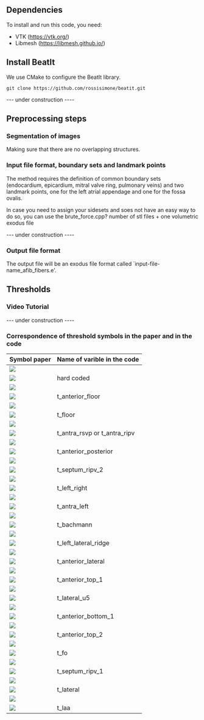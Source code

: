## Dependencies
To install and run this code, you need:
- VTK (https://vtk.org/)
- Libmesh (https://libmesh.github.io/)


## Install BeatIt
We use CMake to configure the BeatIt library.
```
git clone https://github.com/rossisimone/beatit.git

```

 --- under construction ----


## Preprocessing steps

### Segmentation of images
Making sure that there are no overlapping structures. 

### Input file format, boundary sets and landmark points
The method requires the definition of common boundary sets (endocardium, epicardium, mitral valve ring, pulmonary veins) and two landmark points, one for the left atrial appendage and one for the fossa ovalis.


In case you need to assign your sidesets and soes not have an easy way to do so, you can use the brute_force.cpp? number of stl files + one volumetric exodus file

 --- under construction ----


### Output file format
The output file will be an exodus file format called `input-file-name_afib_fibers.e'.  

## Thresholds 

### Video Tutorial

 --- under construction ----

### Correspondence of threshold symbols in the paper and in the code

| Symbol paper |	Name of varible in the code |
|--------------|------------------------------|
| <img src="https://render.githubusercontent.com/render/math?math={\\alpha_{\text{(ENDO_EPI)}}}#gh-light-mode-only">
<img src="https://render.githubusercontent.com/render/math?math={\color{white}\alpha_{\text{(ENDO_EPI)}}}#gh-dark-mode-only"> | hard coded | 
| <img src="https://render.githubusercontent.com/render/math?math={\\alpha_{\text{AF}}#gh-light-mode-only"> 
<img src="https://render.githubusercontent.com/render/math?math={\color{white}\alpha_{\text{AF}}}#gh-dark-mode-only"> | t_anterior_floor  |
| <img src="https://render.githubusercontent.com/render/math?math={\\alpha_{\text{PF}}#gh-light-mode-only"> 
<img src="https://render.githubusercontent.com/render/math?math={\color{white}\alpha_{\text{PF}}}#gh-dark-mode-only"> |	t_floor |
| <img src="https://render.githubusercontent.com/render/math?math={\\alpha_{\text{RA}}#gh-light-mode-only"> 
<img src="https://render.githubusercontent.com/render/math?math={\color{white}\alpha_{\text{RA}}}#gh-dark-mode-only"> |	t_antra_rsvp or t_antra_ripv|
| <img src="https://render.githubusercontent.com/render/math?math={\\alpha_{\text{AP}}#gh-light-mode-only"> 
<img src="https://render.githubusercontent.com/render/math?math={\color{white}\alpha_{\text{AP}}}#gh-dark-mode-only"> |	t_anterior_posterior |
| <img src="https://render.githubusercontent.com/render/math?math={\\alpha_{\text{RIPV}}#gh-light-mode-only"> 
<img src="https://render.githubusercontent.com/render/math?math={\color{white}\alpha_{\text{RIPV}}}#gh-dark-mode-only"> |	t_septum_ripv_2 |
| <img src="https://render.githubusercontent.com/render/math?math={\\alpha_{\text{LR}}#gh-light-mode-only"> 
<img src="https://render.githubusercontent.com/render/math?math={\color{white}\alpha_{\text{LR}}}#gh-dark-mode-only"> |	t_left_right |
| <img src="https://render.githubusercontent.com/render/math?math={\\alpha_{\text{LA}}#gh-light-mode-only"> 
<img src="https://render.githubusercontent.com/render/math?math={\color{white}\alpha_{\text{LA}}}#gh-dark-mode-only"> |	t_antra_left |
| <img src="https://render.githubusercontent.com/render/math?math={\\alpha_{\text{BB}}#gh-light-mode-only"> 
<img src="https://render.githubusercontent.com/render/math?math={\color{white}\alpha_{\text{BB}}}#gh-dark-mode-only"> |	t_bachmann |
| <img src="https://render.githubusercontent.com/render/math?math={\\alpha_{\text{LLR}}#gh-light-mode-only"> 
<img src="https://render.githubusercontent.com/render/math?math={\color{white}\alpha_{\text{LLR}}}#gh-dark-mode-only"> |	t_left_lateral_ridge |
| <img src="https://render.githubusercontent.com/render/math?math={\\alpha_{\text{AL}}#gh-light-mode-only"> 
<img src="https://render.githubusercontent.com/render/math?math={\color{white}\alpha_{\text{AL}}}#gh-dark-mode-only"> |	t_anterior_lateral |
| <img src="https://render.githubusercontent.com/render/math?math={\\alpha_{\text{AR}}#gh-light-mode-only"> 
<img src="https://render.githubusercontent.com/render/math?math={\color{white}\alpha_{\text{AR}}}#gh-dark-mode-only"> |	t_anterior_top_1 |
| <img src="https://render.githubusercontent.com/render/math?math={\\alpha_{\text{EL}}#gh-light-mode-only"> 
<img src="https://render.githubusercontent.com/render/math?math={\color{white}\alpha_{\text{EL}}}#gh-dark-mode-only"> |	t_lateral_u5 |
| <img src="https://render.githubusercontent.com/render/math?math={\\alpha_{\text{LAL}}#gh-light-mode-only"> 
<img src="https://render.githubusercontent.com/render/math?math={\color{white}\alpha_{\text{LAL}}}#gh-dark-mode-only"> |	t_anterior_bottom_1 |
| <img src="https://render.githubusercontent.com/render/math?math={\\alpha_{\text{LE}}#gh-light-mode-only"> 
<img src="https://render.githubusercontent.com/render/math?math={\color{white}\alpha_{\text{LE}}}#gh-dark-mode-only"> |	t_anterior_top_2 |
| <img src="https://render.githubusercontent.com/render/math?math={\\alpha_{\text{FO}}#gh-light-mode-only"> 
<img src="https://render.githubusercontent.com/render/math?math={\color{white}\alpha_{\text{FO}}}#gh-dark-mode-only"> |	t_fo |
| <img src="https://render.githubusercontent.com/render/math?math={\\alpha_{\text{S}}#gh-light-mode-only"> 
<img src="https://render.githubusercontent.com/render/math?math={\color{white}\alpha_{\text{S}}}#gh-dark-mode-only"> |	t_septum_ripv_1 |
| <img src="https://render.githubusercontent.com/render/math?math={\\alpha_{\text{L}}#gh-light-mode-only"> 
<img src="https://render.githubusercontent.com/render/math?math={\color{white}\alpha_{\text{L}}}#gh-dark-mode-only"> |	t_lateral |
| <img src="https://render.githubusercontent.com/render/math?math={\\alpha_{\text{LAA}}#gh-light-mode-only"> 
<img src="https://render.githubusercontent.com/render/math?math={\color{white}\alpha_{\text{LAA}}}#gh-dark-mode-only"> |	t_laa |




